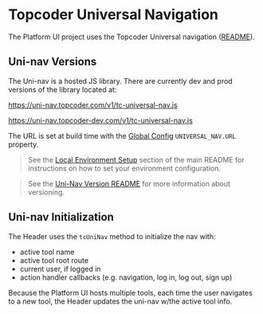 # Topcoder Universal Navigation

The Platform UI project uses the Topcoder Universal navigation ([README](https://github.com/topcoder-platform/universal-navigation)).

## Uni-nav Versions

The Uni-nav is a hosted JS library. There are currently dev and prod versions of the library located at:

https://uni-nav.topcoder.com/v1/tc-universal-nav.js

https://uni-nav.topcoder-dev.com/v1/tc-universal-nav.js

The URL is set at build time with the [Global Config](../lib/global-config.model.ts) `UNIVERSAL_NAV.URL` property.

>See the [Local Environment Setup](../../README.md#local-environment-setup) section of the main README for instructions on how to set your environment configuration.

>See the [Uni-Nav Version README](https://github.com/topcoder-platform/universal-navigation#versioning) for more information about versioning.

## Uni-nav Initialization

The Header uses the `tcUniNav` method to initialize the nav with:

- active tool name
- active tool root route
- current user, if logged in
- action handler callbacks (e.g. navigation, log in, log out, sign up)

Because the Platform UI hosts multiple tools, each time the user navigates to a new tool, the Header updates the uni-nav w/the active tool info.
